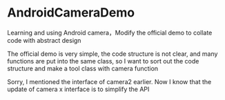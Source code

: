 # AndroidCameraDemo
Learning and using Android camera，Modify the official demo to collate code with abstract design

The official demo is very simple, the code structure is not clear, and many functions are put into the same class, so I want to sort out the code structure and make a tool class with camera function

Sorry, I mentioned the interface of camera2 earlier. Now I know that the update of camera x interface is to simplify the API
